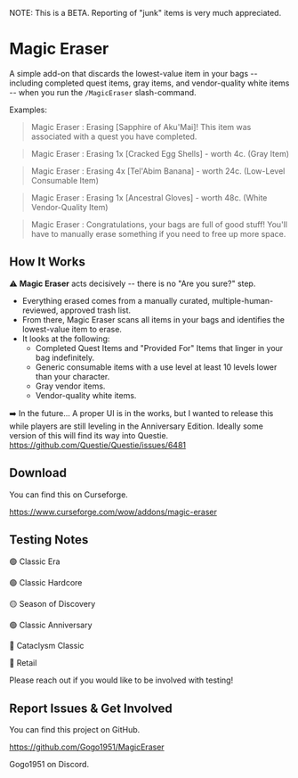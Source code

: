 NOTE: This is a BETA. Reporting of "junk" items is very much appreciated.

# Magic Eraser

A simple add-on that discards the lowest-value item in your bags -- including completed quest items, gray items, and vendor-quality white items -- when you run the `/MagicEraser` slash-command.

Examples:

> Magic Eraser : Erasing \[Sapphire of Aku'Mai\]! This item was associated with a quest you have completed.

> Magic Eraser : Erasing 1x \[Cracked Egg Shells\] - worth 4c. (Gray Item)

> Magic Eraser : Erasing 4x \[Tel'Abim Banana\] - worth 24c. (Low-Level Consumable Item)

> Magic Eraser : Erasing 1x \[Ancestral Gloves\] - worth 48c. (White Vendor-Quality Item)

> Magic Eraser : Congratulations, your bags are full of good stuff! You'll have to manually erase something if you need to free up more space.

## How It Works

⚠️ **Magic Eraser** acts decisively -- there is no "Are you sure?" step. 

* Everything erased comes from a manually curated, multiple-human-reviewed, approved trash list.
* From there, Magic Eraser scans all items in your bags and identifies the lowest-value item to erase.
* It looks at the following:
  * Completed Quest Items and "Provided For" Items that linger in your bag indefinitely.
  * Generic consumable items with a use level at least 10 levels lower than your character.
  * Gray vendor items.
  * Vendor-quality white items.

➡️ In the future... A proper UI is in the works, but I wanted to release this while players are still leveling in the Anniversary Edition. Ideally some version of this will find its way into Questie. https://github.com/Questie/Questie/issues/6481

## Download

You can find this on Curseforge.

https://www.curseforge.com/wow/addons/magic-eraser

## Testing Notes

🟢 Classic Era

🟢 Classic Hardcore

🟡 Season of Discovery

🟢 Classic Anniversary

🔴 Cataclysm Classic

🔴 Retail

Please reach out if you would like to be involved with testing!

## Report Issues & Get Involved

You can find this project on GitHub.

https://github.com/Gogo1951/MagicEraser

Gogo1951 on Discord.
